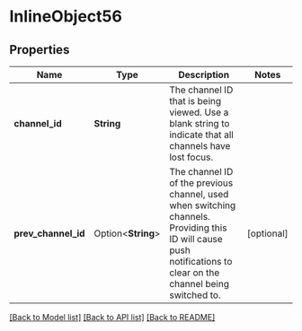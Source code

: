 # InlineObject56

## Properties

Name | Type | Description | Notes
------------ | ------------- | ------------- | -------------
**channel_id** | **String** | The channel ID that is being viewed. Use a blank string to indicate that all channels have lost focus. | 
**prev_channel_id** | Option<**String**> | The channel ID of the previous channel, used when switching channels. Providing this ID will cause push notifications to clear on the channel being switched to. | [optional]

[[Back to Model list]](../README.md#documentation-for-models) [[Back to API list]](../README.md#documentation-for-api-endpoints) [[Back to README]](../README.md)


